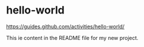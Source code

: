 # hello-world
https://guides.github.com/activities/hello-world/

This ie content in the README file for my new project.
